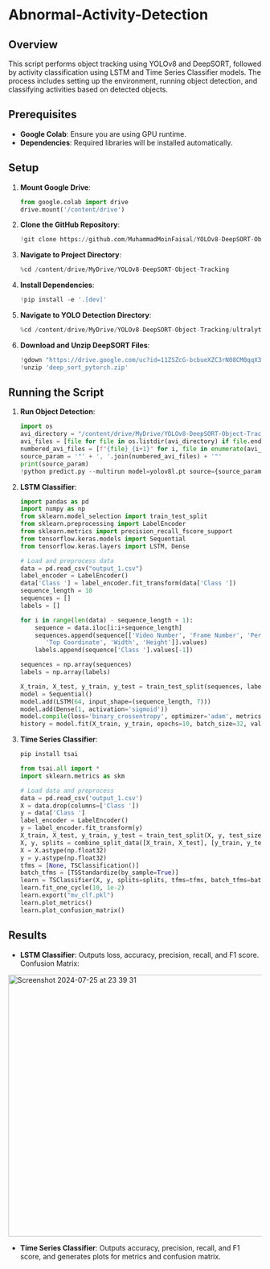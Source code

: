 # Abnormal-Activity-Detection

## Overview

This script performs object tracking using YOLOv8 and DeepSORT, followed by activity classification using LSTM and Time Series Classifier models. The process includes setting up the environment, running object detection, and classifying activities based on detected objects.

## Prerequisites

- **Google Colab**: Ensure you are using GPU runtime.
- **Dependencies**: Required libraries will be installed automatically.

## Setup

1. **Mount Google Drive**:
   ```python
   from google.colab import drive
   drive.mount('/content/drive')
   ```

2. **Clone the GitHub Repository**:
   ```python
   !git clone https://github.com/MuhammadMoinFaisal/YOLOv8-DeepSORT-Object-Tracking.git
   ```

3. **Navigate to Project Directory**:
   ```python
   %cd /content/drive/MyDrive/YOLOv8-DeepSORT-Object-Tracking
   ```

4. **Install Dependencies**:
   ```python
   !pip install -e '.[dev]'
   ```

5. **Navigate to YOLO Detection Directory**:
   ```python
   %cd /content/drive/MyDrive/YOLOv8-DeepSORT-Object-Tracking/ultralytics/yolo/v8/detect
   ```

6. **Download and Unzip DeepSORT Files**:
   ```python
   !gdown "https://drive.google.com/uc?id=11ZSZcG-bcbueXZC3rN08CM0qqX3eiHxf&confirm=t"
   !unzip 'deep_sort_pytorch.zip'
   ```

## Running the Script

1. **Run Object Detection**:
   ```python
   import os
   avi_directory = "/content/drive/MyDrive/YOLOv8-DeepSORT-Object-Tracking/ultralytics/yolo/v8/detect/"
   avi_files = [file for file in os.listdir(avi_directory) if file.endswith(".avi") or file.endswith(".mp4")]
   numbered_avi_files = [f"{file}_{i+1}" for i, file in enumerate(avi_files)]
   source_param = '"' + ', '.join(numbered_avi_files) + '"'
   print(source_param)
   !python predict.py --multirun model=yolov8l.pt source={source_param}
   ```

2. **LSTM Classifier**:
   ```python
   import pandas as pd
   import numpy as np
   from sklearn.model_selection import train_test_split
   from sklearn.preprocessing import LabelEncoder
   from sklearn.metrics import precision_recall_fscore_support
   from tensorflow.keras.models import Sequential
   from tensorflow.keras.layers import LSTM, Dense

   # Load and preprocess data
   data = pd.read_csv("output_1.csv")
   label_encoder = LabelEncoder()
   data['Class '] = label_encoder.fit_transform(data['Class '])
   sequence_length = 10
   sequences = []
   labels = []

   for i in range(len(data) - sequence_length + 1):
       sequence = data.iloc[i:i+sequence_length]
       sequences.append(sequence[['Video Number', 'Frame Number', 'Person Number', 'Left Coordinate',
          'Top Coordinate', 'Width', 'Height']].values)
       labels.append(sequence['Class '].values[-1])

   sequences = np.array(sequences)
   labels = np.array(labels)

   X_train, X_test, y_train, y_test = train_test_split(sequences, labels, test_size=0.4, random_state=42)
   model = Sequential()
   model.add(LSTM(64, input_shape=(sequence_length, 7)))
   model.add(Dense(1, activation='sigmoid'))
   model.compile(loss='binary_crossentropy', optimizer='adam', metrics=['accuracy'])
   history = model.fit(X_train, y_train, epochs=10, batch_size=32, validation_data=(X_test, y_test))
   ```

3. **Time Series Classifier**:
   ```python
   pip install tsai

   from tsai.all import *
   import sklearn.metrics as skm

   # Load data and preprocess
   data = pd.read_csv('output_1.csv')
   X = data.drop(columns=['Class '])
   y = data['Class ']
   label_encoder = LabelEncoder()
   y = label_encoder.fit_transform(y)
   X_train, X_test, y_train, y_test = train_test_split(X, y, test_size=0.4, random_state=42)
   X, y, splits = combine_split_data([X_train, X_test], [y_train, y_test])
   X = X.astype(np.float32)
   y = y.astype(np.float32)
   tfms = [None, TSClassification()]
   batch_tfms = [TSStandardize(by_sample=True)]
   learn = TSClassifier(X, y, splits=splits, tfms=tfms, batch_tfms=batch_tfms, metrics=accuracy, arch=InceptionTimePlus, arch_config=dict(fc_dropout=.5), train_metrics=True)
   learn.fit_one_cycle(10, 1e-2)
   learn.export("mv_clf.pkl")
   learn.plot_metrics()
   learn.plot_confusion_matrix()
   ```

## Results

- **LSTM Classifier**: Outputs loss, accuracy, precision, recall, and F1 score.
Confusion Matrix:
<img width="521" alt="Screenshot 2024-07-25 at 23 39 31" src="https://github.com/user-attachments/assets/25c07388-bf11-4417-93ad-ab0a78f76d6d">


- **Time Series Classifier**: Outputs accuracy, precision, recall, and F1 score, and generates plots for metrics and confusion matrix.



